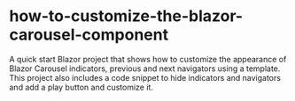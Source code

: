# how-to-customize-the-blazor-carousel-component
A quick start Blazor project that shows how to customize the appearance of Blazor Carousel indicators, previous and next navigators using a template. This project also includes a code snippet to hide indicators and navigators and add a play button and customize it.
